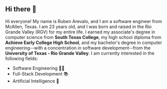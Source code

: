 ## Hi there 👋
Hi everyone! My name is Ruben Arevalo, and I am a software engineer from McAllen, Texas. I am 23 years old, and I was born and raised in the Rio Grande Valley (RGV) for my entire life. I earned my associate's degree in computer science from **South Texas College**, my high school diploma from **Achieve Early College High School**, and my bachelor's degree in computer engineering--with a concentration in software development--from the **University of Texas - Rio Grande Valley**. I am currently interested in the following fields:
- Software Engineering 🧑‍💻
- Full-Stack Development 📚
- Artificial Intelligence 🤖
<!--
**rchrisarevalo/rchrisarevalo** is a ✨ _special_ ✨ repository because its `README.md` (this file) appears on your GitHub profile.

Here are some ideas to get you started:

- 🔭 I’m currently working on ...
- 🌱 I’m currently learning ...
- 👯 I’m looking to collaborate on ...
- 🤔 I’m looking for help with ...
- 💬 Ask me about ...
- 📫 How to reach me: ...
- 😄 Pronouns: ...
- ⚡ Fun fact: ...
-->
